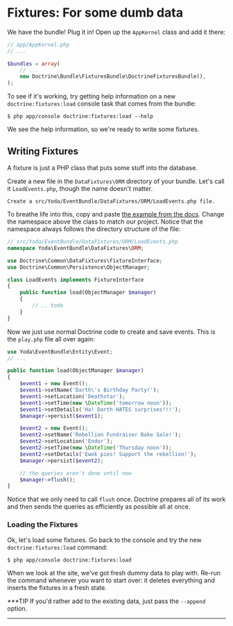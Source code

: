 # Fixtures: For some dumb data

We have the bundle! Plug it in! Open up the `AppKernel` class and add it
there:

```php
// app/AppKernel.php
// ...

$bundles = array(
    // ...
    new Doctrine\Bundle\FixturesBundle\DoctrineFixturesBundle(),
);
```

To see if it's working, try getting help information on a new `doctrine:fixtures:load`
console task that comes from the bundle:

```terminal
$ php app/console doctrine:fixtures:load --help
```

We see the help information, so we're ready to write some fixtures.

## Writing Fixtures

A fixture is just a PHP class that puts some stuff into the database.

Create a new file in the `DataFixtures\ORM` directory of your bundle. Let's
call it `LoadEvents.php`, though the name doesn't matter.

    Create a src/Yoda/EventBundle/DataFixtures/ORM/LoadEvents.php file.

To breathe life into this, copy and paste [the example from the docs][the example from the docs]. Change
the namespace above the class to match our project. Notice that the namespace
always follows the directory structure of the file:

```php
// src/Yoda/EventBundle/DataFixtures/ORM/LoadEvents.php
namespace Yoda\EventBundle\DataFixtures\ORM;

use Doctrine\Common\DataFixtures\FixtureInterface;
use Doctrine\Common\Persistence\ObjectManager;

class LoadEvents implements FixtureInterface
{
    public function load(ObjectManager $manager)
    {
        // .. todo
    }
}
```

Now we just use normal Doctrine code to create and save events. This is the
`play.php` file all over again:

```php
use Yoda\EventBundle\Entity\Event;
// ...

public function load(ObjectManager $manager)
{
    $event1 = new Event();
    $event1->setName('Darth\'s Birthday Party!');
    $event1->setLocation('Deathstar');
    $event1->setTime(new \DateTime('tomorrow noon'));
    $event1->setDetails('Ha! Darth HATES surprises!!!');
    $manager->persist($event1);

    $event2 = new Event();
    $event2->setName('Rebellion Fundraiser Bake Sale!');
    $event2->setLocation('Endor');
    $event2->setTime(new \DateTime('Thursday noon'));
    $event2->setDetails('Ewok pies! Support the rebellion!');
    $manager->persist($event2);

    // the queries aren't done until now
    $manager->flush();
}
```

Notice that we only need to call `flush` once. Doctrine prepares all of
its work and then sends the queries as efficiently as possible all at once.

### Loading the Fixtures

Ok, let's load some fixtures. Go back to the console and try the new `doctrine:fixtures:load`
command:

```terminal
$ php app/console doctrine:fixtures:load
```

When we look at the site, we've got fresh dummy data to play with. Re-run
the command whenever you want to start over: it deletes everything and
inserts the fixtures in a fresh state.

***TIP
If you'd rather add to the existing data, just pass the `--append` option.
***

[the example from the docs]: http://symfony.com/doc/current/bundles/DoctrineFixturesBundle/index.html#writing-simple-fixtures

